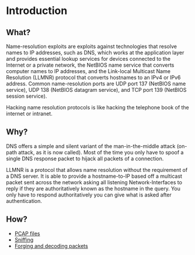 # Introduction

## What?

Name-resolution exploits are exploits against technologies that resolve names to IP addresses, such as DNS, which works 
at the application layer and provides essential lookup services for devices connected to the Internet or a private 
network, the NetBIOS name service that converts computer names to IP addresses, and the Link-local Multicast Name 
Resolution (LLMNR) protocol that converts hostnames to an IPv4 or IPv6 address. Common name-resolution ports are 
UDP port 137 (NetBIOS name service), UDP 138 (NetBIOS datagram service), and TCP port 139 (NetBIOS session service).

Hacking name resolution protocols is like hacking the telephone book of the internet or intranet. 

## Why?

DNS offers a simple and silent variant of the man-in-the-middle attack (on-path attack, as it is now called). Most 
of the time you only have to spoof a single DNS response packet to hijack all packets of a connection.

LLMNR is a protocol that allows name resolution without the requirement of a DNS server. It is able to provide a 
hostname-to-IP based off a multicast packet sent across the network asking all listening Network-Interfaces to reply 
if they are authoritatively known as the hostname in the query. You only have to respond authoritatively you can give 
what is asked after authentication.

## How?

* [PCAP files](pcap.md)
* [Sniffing](sniffing.md)
* [Forging and decoding packets](forging.md)


